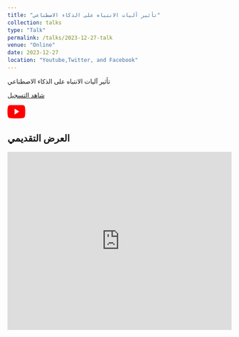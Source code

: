 ```yaml
---
title: "تأثير آليات الانتباه على الذكاء الاصطناعي"
collection: talks
type: "Talk"
permalink: /talks/2023-12-27-talk
venue: "Online"
date: 2023-12-27
location: "Youtube,Twitter, and Facebook"
---
```


تأثير آليات الانتباه على الذكاء الاصطناعي 


[شاهد التسجيل](https://www.youtube.com/watch?v=xse3JSsjhr4)

<a href="https://www.youtube.com/watch?v=xse3JSsjhr4">
  <img src="https://raw.githubusercontent.com/Ruqyai/ruqyai.github.io/main/images/youtube.png" alt="YouTube" style="width: 40px; height: 30px;">
</a>

## العرض التقديمي

<iframe src="https://docs.google.com/presentation/d/e/2PACX-1vRun_PENsG9ihK1iIn6qztbdQ_eko5OyQof4pNMMsMq6xTf7mavqBwiC78TsIc4VPfM2cuDnjoE0ean/embed?start=false&loop=false&delayms=3000" frameborder="0" width="100%" height="400px" allowfullscreen="true" mozallowfullscreen="true" webkitallowfullscreen="true"></iframe>